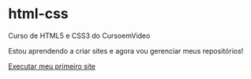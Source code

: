 # html-css
Curso de HTML5 e CSS3 do CursoemVideo

Estou aprendendo a criar sites e agora vou gerenciar meus repositórios!

<a href="https://pedrohenrique-cod.github.io/html-css/Desafios/meu-desafio/index.html"> Executar meu primeiro site</a>
